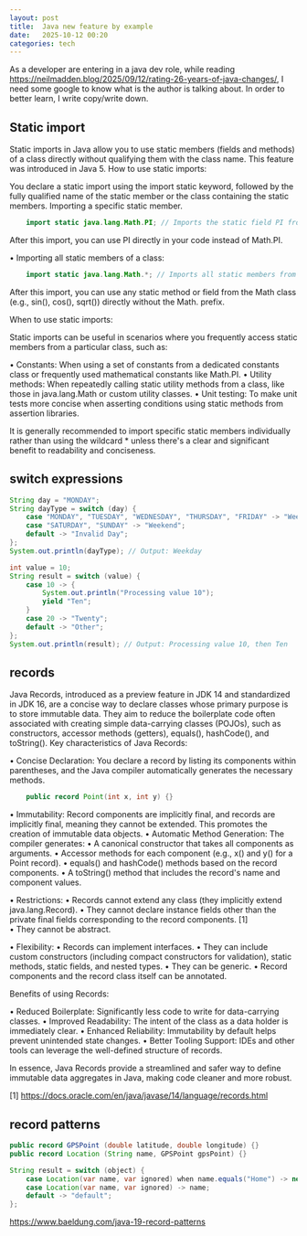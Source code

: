 ```yaml
---
layout: post
title:  Java new feature by example
date:   2025-10-12 00:20
categories: tech 
---
```



As a developer are entering in a java dev role, while reading https://neilmadden.blog/2025/09/12/rating-26-years-of-java-changes/, I need some google to know what is the author is talking about. In order to better learn, I write copy/write down.


## Static import

Static imports in Java allow you to use static members (fields and methods) of a class directly without qualifying them with the class name. This feature was introduced in Java 5. 
How to use static imports: 

You declare a static import using the import static keyword, followed by the fully qualified name of the static member or the class containing the static members. Importing a specific static member. 

```java
    import static java.lang.Math.PI; // Imports the static field PI from the Math class     
```

After this import, you can use PI directly in your code instead of Math.PI. 

• Importing all static members of a class: 

```java
    import static java.lang.Math.*; // Imports all static members from the Math class
```

After this import, you can use any static method or field from the Math class (e.g., sin(), cos(), sqrt()) directly without the Math. prefix. 

When to use static imports: 

Static imports can be useful in scenarios where you frequently access static members from a particular class, such as: 

• Constants: When using a set of constants from a dedicated constants class or frequently used mathematical constants like Math.PI. 
• Utility methods: When repeatedly calling static utility methods from a class, like those in java.lang.Math or custom utility classes. 
• Unit testing: To make unit tests more concise when asserting conditions using static methods from assertion libraries. 


It is generally recommended to import specific static members individually rather than using the wildcard * unless there's a clear and significant benefit to readability and conciseness. 




## switch expressions 


```java
String day = "MONDAY";
String dayType = switch (day) {
    case "MONDAY", "TUESDAY", "WEDNESDAY", "THURSDAY", "FRIDAY" -> "Weekday";
    case "SATURDAY", "SUNDAY" -> "Weekend";
    default -> "Invalid Day";
};
System.out.println(dayType); // Output: Weekday
```

```java
int value = 10;
String result = switch (value) {
    case 10 -> {
        System.out.println("Processing value 10");
        yield "Ten";
    }
    case 20 -> "Twenty";
    default -> "Other";
};
System.out.println(result); // Output: Processing value 10, then Ten
```

## records

Java Records, introduced as a preview feature in JDK 14 and standardized in JDK 16, are a concise way to declare classes whose primary purpose is to store immutable data. They aim to reduce the boilerplate code often associated with creating simple data-carrying classes (POJOs), such as constructors, accessor methods (getters), equals(), hashCode(), and toString(). 
Key characteristics of Java Records: 

• Concise Declaration: You declare a record by listing its components within parentheses, and the Java compiler automatically generates the necessary methods. 

```java
    public record Point(int x, int y) {}
```

• Immutability: Record components are implicitly final, and records are implicitly final, meaning they cannot be extended. This promotes the creation of immutable data objects. 
• Automatic Method Generation: The compiler generates: 
	• A canonical constructor that takes all components as arguments. 
	• Accessor methods for each component (e.g., x() and y() for a Point record). 
	• equals() and hashCode() methods based on the record components. 
	• A toString() method that includes the record's name and component values. 

• Restrictions: 
	• Records cannot extend any class (they implicitly extend java.lang.Record). 
	• They cannot declare instance fields other than the private final fields corresponding to the record components. [1]  
	• They cannot be abstract. 

• Flexibility: 
	• Records can implement interfaces. 
	• They can include custom constructors (including compact constructors for validation), static methods, static fields, and nested types. 
	• They can be generic. 
	• Record components and the record class itself can be annotated. 

Benefits of using Records: 

• Reduced Boilerplate: Significantly less code to write for data-carrying classes. 
• Improved Readability: The intent of the class as a data holder is immediately clear. 
• Enhanced Reliability: Immutability by default helps prevent unintended state changes. 
• Better Tooling Support: IDEs and other tools can leverage the well-defined structure of records. 

In essence, Java Records provide a streamlined and safer way to define immutable data aggregates in Java, making code cleaner and more robust. 

[1] https://docs.oracle.com/en/java/javase/14/language/records.html


## record patterns

```java
public record GPSPoint (double latitude, double longitude) {}
public record Location (String name, GPSPoint gpsPoint) {}
```



```java
String result = switch (object) {
    case Location(var name, var ignored) when name.equals("Home") -> new Location("Test", new GPSPoint(1.0, 2.0)).getName();
    case Location(var name, var ignored) -> name;
    default -> "default";
};
```


https://www.baeldung.com/java-19-record-patterns
